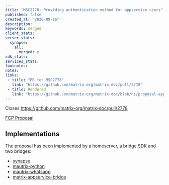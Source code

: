 ```yaml
---
title: "MSC2778: Providing authentication method for appservice users"
published: false
created_at: "2020-09-16"
description:
keywords: merged
client_stats:
server_stats:
  synapse:
    all:
      merged: y
sdk_stats:
services_stats:
footnotes:
notes:
links:
 - title: "PR for MSC2778"
   link: "https://github.com/matrix-org/matrix-doc/pull/2778"
 - title: Rendered
   link: "https://github.com/matrix-org/matrix-doc/blob/hs/proposal-appservice-login/proposals/2778-appservice-login.md"
---
```


Closes https://github.com/matrix-org/matrix-doc/pull/2778

[FCP Proposal](https://github.com/matrix-org/matrix-doc/pull/2778#issuecomment-829331633)


## Implementations

The proposal has been implemented by a homeserver, a bridge SDK and two bridges:

- [synapse](https://github.com/matrix-org/synapse/pull/8320)
- [mautrix-python](https://github.com/tulir/mautrix-python/commit/12d7c48ca7c15fd3ff61608369af1cf69e289aeb)
- [mautrix-whatsapp](https://github.com/tulir/mautrix-whatsapp/commit/ead8a869c84d07fadc7cfcf3d522452c99faaa36)
- [matrix-appservice-bridge](https://github.com/matrix-org/matrix-appservice-bridge/pull/231/files#diff-5e93f1b51d50a44fcf0ca46ea1793c1cR851-R864)

